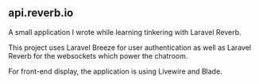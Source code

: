 ## api.reverb.io

A small application I wrote while learning tinkering with Laravel Reverb.

This project uses Laravel Breeze for user authentication as well as Laravel Reverb for the websockets which power the chatroom.

For front-end display, the application is using Livewire and Blade.
